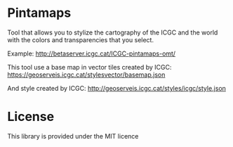 Pintamaps
=========

Tool that allows you to stylize the cartography of the ICGC and the world with the colors and transparencies that you select.

Example: http://betaserver.icgc.cat/ICGC-pintamaps-omt/

This tool use a base map in vector tiles created by ICGC:
https://geoserveis.icgc.cat/stylesvector/basemap.json

And style created by ICGC:
http://geoserveis.icgc.cat/styles/icgc/style.json

License
=========
This library is provided under the MIT licence